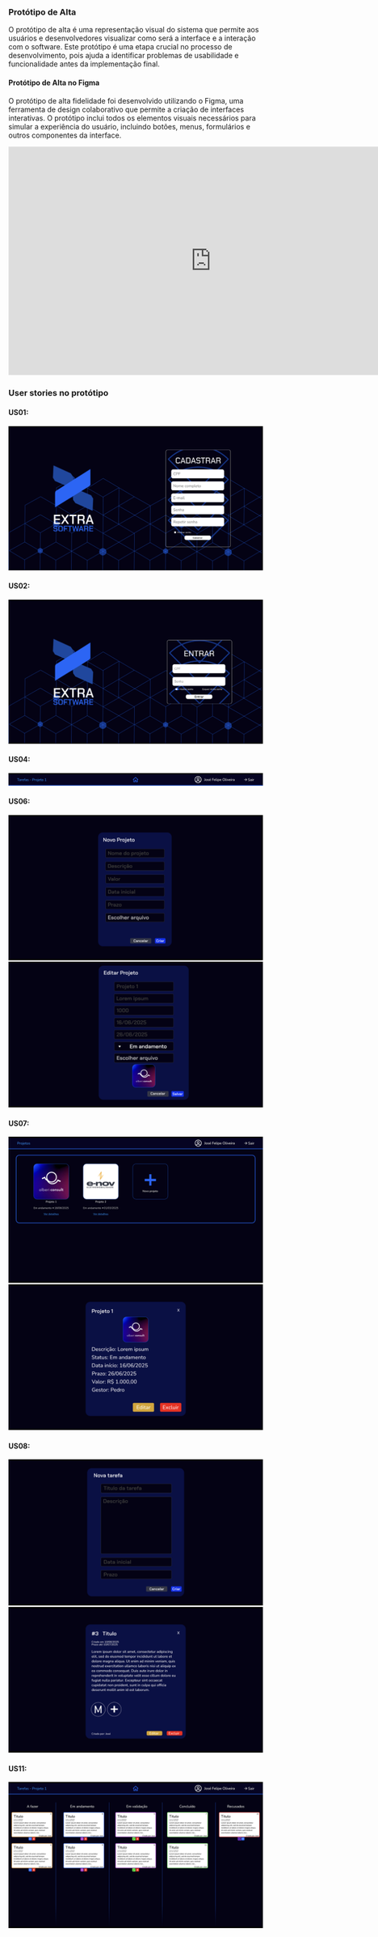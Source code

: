 ### Protótipo de Alta
O protótipo de alta é uma representação visual do sistema que permite aos usuários e desenvolvedores visualizar como será a interface e a interação com o software. Este protótipo é uma etapa crucial no processo de desenvolvimento, pois ajuda a identificar problemas de usabilidade e funcionalidade antes da implementação final.

#### Protótipo de Alta no Figma
O protótipo de alta fidelidade foi desenvolvido utilizando o Figma, uma ferramenta de design colaborativo que permite a criação de interfaces interativas. O protótipo inclui todos os elementos visuais necessários para simular a experiência do usuário, incluindo botões, menus, formulários e outros componentes da interface.

<iframe style="border: 1px solid rgba(0, 0, 0, 0.1);" width="800" height="450" src="https://embed.figma.com/design/7ggDawSwYQMBsDpxPkl2GM/Alta-fidelidade?node-id=0-1&embed-host=share" allowfullscreen></iframe>

### User stories no protótipo
#### US01:
![US01](../assets/us01-cadastro.png)

#### US02:
![US02](../assets/us02-login.png)

#### US04:
![US04](../assets/us04-logout.png)

#### US06:
![US06](../assets/us06-criarprojeto.png)
![US06](../assets/us06-editarprojeto.png)

#### US07:
![US07](../assets/us07-visualizar.png)
![US07](../assets/us07-detalhes.png)

#### US08:
![US08](../assets/us08-novatarefa.png)
![US08](../assets/us08-detalhartarefa.png)

#### US11:
![US11](../assets/us11-alterarstatus.png)



